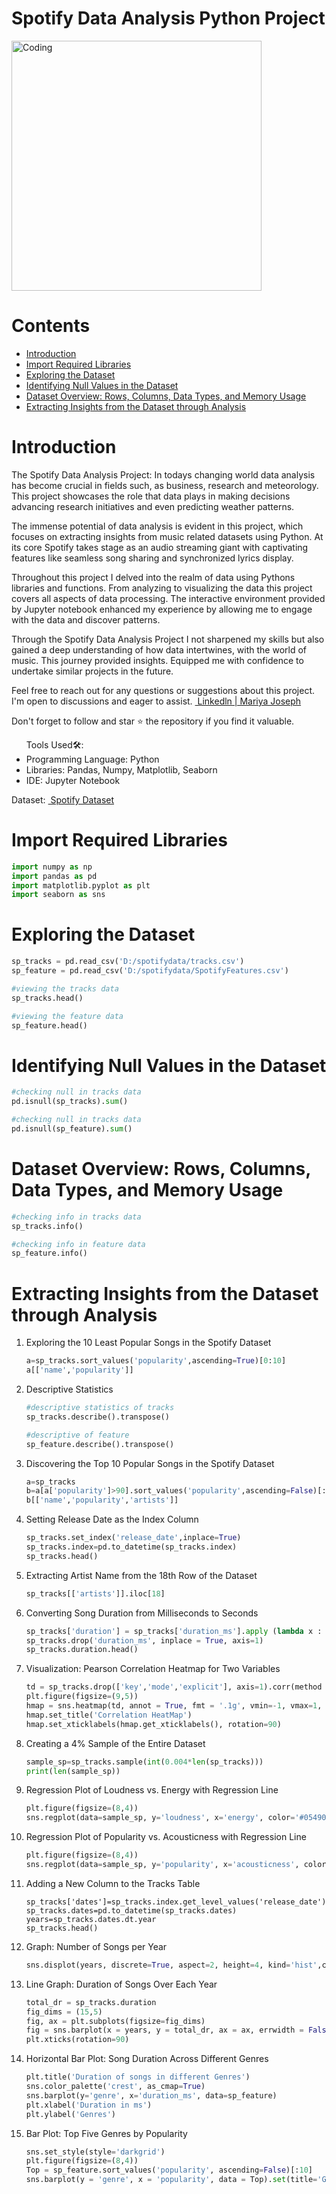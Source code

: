 <h1>Spotify Data Analysis Python Project</h1>
<img width="400" alt="Coding" src="https://github.com/Mariyajoseph24/Spotify_Data_Analysis_Python_Project/assets/91487663/43749cf9-4eb1-476c-89ea-bf1625b17168">
<h1>Contents</h1>
<ul>
  <li><a href="#introduction">Introduction</a></li>
  <li><a href="#importrequiredlibraries">Import Required Libraries</a></li>
  <li><a href="#exploringthedataset">Exploring the Dataset</a></li>
  <li><a href="#identifyingnullvaluesinthedataset">Identifying Null Values in the Dataset</a></li>
  <li><a href="#datasetoverviewrowscolumnsdatatypesandmemoryusage">Dataset Overview: Rows, Columns, Data Types, and Memory Usage</a></li>
  <li><a href="#extractinginsightsfromthedatasetthroughanalysis">Extracting Insights from the Dataset through Analysis</a></li>
</ul>

<h1><a name="introduction">Introduction</a></h1>
<p>The Spotify Data Analysis Project: In todays changing world data analysis has become crucial in fields such, as business, research and meteorology. This project showcases the role that data plays in making decisions advancing research initiatives and even predicting weather patterns.

  The immense potential of data analysis is evident in this project, which focuses on extracting insights from music related datasets using Python. At its core Spotify takes stage as an audio streaming giant with captivating features like seamless song sharing and synchronized lyrics display.

Throughout this project I delved into the realm of data using Pythons libraries and functions. From analyzing to visualizing the data this project covers all aspects of data processing. The interactive environment provided by Jupyter notebook enhanced my experience by allowing me to engage with the data and discover patterns.

Through the Spotify Data Analysis Project I not sharpened my skills but also gained a deep understanding of how data intertwines, with the world of music. This journey provided insights. Equipped me with confidence to undertake similar projects in the future.

<p>Feel free to reach out for any questions or suggestions about this project. I'm open to discussions and eager to assist.
 <a href="https://www.linkedin.com/in/mariya-jos/">
  <img src=" Linkedln | Mariya Joseph" alt=""> Linkedln | Mariya Joseph</a><br>
  
  Don't forget to follow and star ⭐ the repository if you find it valuable.</p>

<ul>Tools Used🛠️:<br>
<li>Programming Language: Python<br></li>
<li>Libraries: Pandas, Numpy, Matplotlib, Seaborn<br></li>
<li>IDE: Jupyter Notebook<br></li></ul>

Dataset: <a href="https://www.kaggle.com/datasets/lehaknarnauli/spotify-datasets?select=artists.csv">
         <img src=" Spotify Dataset" alt=""> Spotify Dataset</a><br>
</p>

  <h1><a name="importrequiredlibraries">Import Required Libraries</a></h1>
  
```python
import numpy as np
import pandas as pd
import matplotlib.pyplot as plt
import seaborn as sns
```

  <h1><a name="exploringthedataset">Exploring the Dataset</a></h1>

```python
sp_tracks = pd.read_csv('D:/spotifydata/tracks.csv')
sp_feature = pd.read_csv('D:/spotifydata/SpotifyFeatures.csv')
```
```python
#viewing the tracks data
sp_tracks.head()
```
```python
#viewing the feature data
sp_feature.head()
```
  <h1><a name="identifyingnullvaluesinthedataset">Identifying Null Values in the Dataset</a></h1>

```python
#checking null in tracks data
pd.isnull(sp_tracks).sum()
```
```python
#checking null in tracks data
pd.isnull(sp_feature).sum()
```
  <h1><a name="datasetoverviewrowscolumnsdatatypesandmemoryusage">Dataset Overview: Rows, Columns, Data Types, and Memory Usage</a></h1>

```python
#checking info in tracks data
sp_tracks.info()
```
```python
#checking info in feature data
sp_feature.info()
```
  <h1><a name="extractinginsightsfromthedatasetthroughanalysis">Extracting Insights from the Dataset through Analysis</a></h1>
  <ol>
  <li>Exploring the 10 Least Popular Songs in the Spotify Dataset</li>

  ```python
a=sp_tracks.sort_values('popularity',ascending=True)[0:10]
a[['name','popularity']]
```
  <li>Descriptive Statistics </li>

```python
#descriptive statistics of tracks
sp_tracks.describe().transpose()
```
```python
#descriptive of feature
sp_feature.describe().transpose()
```
  <li>Discovering the Top 10 Popular Songs in the Spotify Dataset</li>

```python
a=sp_tracks
b=a[a['popularity']>90].sort_values('popularity',ascending=False)[:10]
b[['name','popularity','artists']]
```
  <li>Setting Release Date as the Index Column</li>

```python
sp_tracks.set_index('release_date',inplace=True)
sp_tracks.index=pd.to_datetime(sp_tracks.index)
sp_tracks.head()
```
  <li>Extracting Artist Name from the 18th Row of the Dataset</li>

```python
sp_tracks[['artists']].iloc[18]
```
  <li>Converting Song Duration from Milliseconds to Seconds</li>

```python
sp_tracks['duration'] = sp_tracks['duration_ms'].apply (lambda x : round(x/1000))
sp_tracks.drop('duration_ms', inplace = True, axis=1)
sp_tracks.duration.head()
```
  <li>Visualization: Pearson Correlation Heatmap for Two Variables</li>

```python
td = sp_tracks.drop(['key','mode','explicit'], axis=1).corr(method = 'pearson')
plt.figure(figsize=(9,5))
hmap = sns.heatmap(td, annot = True, fmt = '.1g', vmin=-1, vmax=1, center=0, cmap='Greens', linewidths=0.1, linecolor='black')
hmap.set_title('Correlation HeatMap')
hmap.set_xticklabels(hmap.get_xticklabels(), rotation=90)
```
  <li>Creating a 4% Sample of the Entire Dataset</li>

```python
sample_sp=sp_tracks.sample(int(0.004*len(sp_tracks)))
print(len(sample_sp))
```
  <li>Regression Plot of Loudness vs. Energy with Regression Line</li>

```python
plt.figure(figsize=(8,4))
sns.regplot(data=sample_sp, y='loudness', x='energy', color='#054907').set(title='Regression Plot - Loudness vs Energy Correlation')
```
  <li>Regression Plot of Popularity vs. Acousticness with Regression Line</li>

```python
plt.figure(figsize=(8,4))
sns.regplot(data=sample_sp, y='popularity', x='acousticness', color='#008000').set(title='Regression Plot - Popularity vs Acousticness Correlation')
```
  <li>Adding a New Column to the Tracks Table</li>

```
sp_tracks['dates']=sp_tracks.index.get_level_values('release_date')
sp_tracks.dates=pd.to_datetime(sp_tracks.dates)
years=sp_tracks.dates.dt.year
sp_tracks.head()
```
  <li>Graph: Number of Songs per Year</li>

```python
sns.displot(years, discrete=True, aspect=2, height=4, kind='hist',color='g').set(title='No of songs - per year')
```
  <li>Line Graph: Duration of Songs Over Each Year</li>

```python
total_dr = sp_tracks.duration
fig_dims = (15,5)
fig, ax = plt.subplots(figsize=fig_dims)
fig = sns.barplot(x = years, y = total_dr, ax = ax, errwidth = False).set(title='Years vs Duration')
plt.xticks(rotation=90)
```
  <li>Horizontal Bar Plot: Song Duration Across Different Genres</li>

```python
plt.title('Duration of songs in different Genres')
sns.color_palette('crest', as_cmap=True)
sns.barplot(y='genre', x='duration_ms', data=sp_feature)
plt.xlabel('Duration in ms')
plt.ylabel('Genres')
```
  <li>Bar Plot: Top Five Genres by Popularity</li>

```python
sns.set_style(style='darkgrid')
plt.figure(figsize=(8,4))
Top = sp_feature.sort_values('popularity', ascending=False)[:10]
sns.barplot(y = 'genre', x = 'popularity', data = Top).set(title='Genres by Popularity-Top 5')
```
  </ol>
